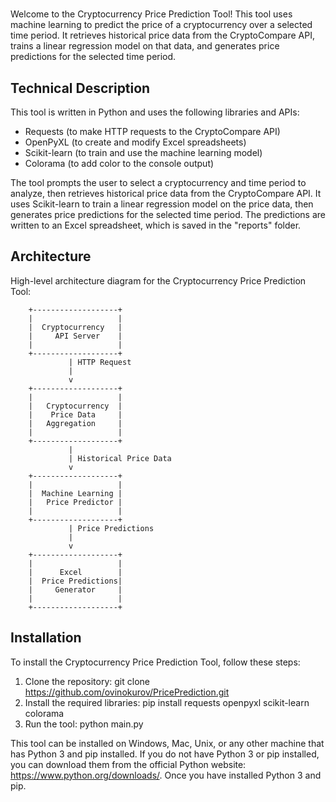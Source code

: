 # 

Welcome to the Cryptocurrency Price Prediction Tool! This tool uses machine learning to predict the price of a cryptocurrency over a selected time period. It retrieves historical price data from the CryptoCompare API, trains a linear regression model on that data, and generates price predictions for the selected time period.

## Technical Description

This tool is written in Python and uses the following libraries and APIs:

- Requests (to make HTTP requests to the CryptoCompare API)
- OpenPyXL (to create and modify Excel spreadsheets)
- Scikit-learn (to train and use the machine learning model)
- Colorama (to add color to the console output)

The tool prompts the user to select a cryptocurrency and time period to analyze, then retrieves historical price data from the CryptoCompare API. It uses Scikit-learn to train a linear regression model on the price data, then generates price predictions for the selected time period. The predictions are written to an Excel spreadsheet, which is saved in the "reports" folder.

## Architecture

High-level architecture diagram for the Cryptocurrency Price Prediction Tool:

        +-------------------+
        |                   |
        |  Cryptocurrency   |
        |     API Server    |
        |                   |
        +-------------------+
                 | HTTP Request
                 |
                 v
        +-------------------+
        |                   |
        |   Cryptocurrency  |
        |    Price Data     |
        |   Aggregation     |
        |                   |
        +-------------------+
                 |
                 | Historical Price Data
                 v
        +-------------------+
        |                   |
        |  Machine Learning |
        |   Price Predictor |
        |                   |
        +-------------------+
                 | Price Predictions
                 |
                 v
        +-------------------+
        |                   |
        |      Excel        |
        |  Price Predictions|
        |     Generator     |
        |                   |
        +-------------------+


## Installation

To install the Cryptocurrency Price Prediction Tool, follow these steps:

1. Clone the repository: git clone https://github.com/ovinokurov/PricePrediction.git
2. Install the required libraries: pip install requests openpyxl scikit-learn colorama
3. Run the tool: python main.py

This tool can be installed on Windows, Mac, Unix, or any other machine that has Python 3 and pip installed. If you do not have Python 3 or pip installed, you can download them from the official Python website: https://www.python.org/downloads/. Once you have installed Python 3 and pip.
